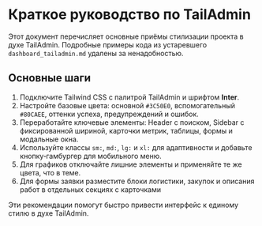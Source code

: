 <!-- Назначение файла: краткое руководство по адаптации интерфейса TailAdmin. -->
# Краткое руководство по TailAdmin

Этот документ перечисляет основные приёмы стилизации проекта в духе TailAdmin. Подробные примеры кода из устаревшего `dashboard_tailadmin.md` удалены за ненадобностью.

## Основные шаги

1. Подключите Tailwind CSS с палитрой TailAdmin и шрифтом **Inter**.
2. Настройте базовые цвета: основной `#3C50E0`, вспомогательный `#80CAEE`, оттенки успеха, предупреждений и ошибок.
3. Переработайте ключевые элементы: Header с поиском, Sidebar с фиксированной шириной, карточки метрик, таблицы, формы и модальные окна.
4. Используйте классы `sm:`, `md:`, `lg:` и `xl:` для адаптивности и добавьте кнопку‑гамбургер для мобильного меню.
5. Для графиков отключайте лишние элементы и применяйте те же цвета, что в теме.
6. Для формы заявки разместите блоки логистики, закупок и описания работ
   в отдельных секциях с карточками

Эти рекомендации помогут быстро привести интерфейс к единому стилю в духе TailAdmin.
